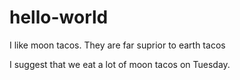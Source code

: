 # hello-world

I like moon tacos. They are far suprior to earth tacos

I suggest that we eat a lot of moon tacos on Tuesday.



